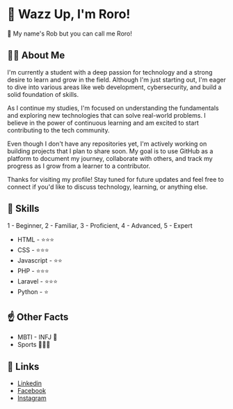 
# 👻 Wazz Up, I'm Roro! 

👾 My name's Rob but you can call me Roro!

## 🤷‍♂️ About Me
I'm currently a student with a deep passion for technology and a strong desire to learn and grow in the field. Although I'm just starting out, I'm eager to dive into various areas like web development, cybersecurity,  and build a solid foundation of skills.

As I continue my studies, I'm focused on understanding the fundamentals and exploring new technologies that can solve real-world problems. I believe in the power of continuous learning and am excited to start contributing to the tech community.

Even though I don't have any repositories yet, I'm actively working on building projects that I plan to share soon. My goal is to use GitHub as a platform to document my journey, collaborate with others, and track my progress as I grow from a learner to a contributor.

Thanks for visiting my profile! Stay tuned for future updates and feel free to connect if you'd like to discuss technology, learning, or anything else.


## 🤺 Skills
1 - Beginner, 2 - Familiar, 3 - Proficient, 4 - Advanced, 5 - Expert
 - HTML - ⭐⭐⭐
 - CSS - ⭐⭐⭐
 - Javascript - ⭐⭐
 - PHP - ⭐⭐⭐
 - Laravel - ⭐⭐⭐
 - Python - ⭐

## ☝️ Other Facts
 - MBTI - INFJ 🧐
 - Sports 🏓🏸🎳 
 


## 🔗 Links
  - [Linkedin](www.linkedin.com/in/robmeynardb)
  - [Facebook](www.facebook.com/robmeynard/)
  - [Instagram](www.instagram.com/rowrwoh/)




<!---
Roro2202/Roro2202 is a ✨ special ✨ repository because its `README.md` (this file) appears on your GitHub profile.
You can click the Preview link to take a look at your changes.
--->

